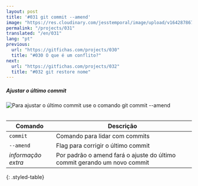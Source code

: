 ```yaml
---
layout: post
title: '#031 git commit --amend'
image: "https://res.cloudinary.com/jesstemporal/image/upload/v1642878676/gitfichas/pt/031/thumbnail_feaxh7.jpg"
permalink: "/projects/031"
translated: "/en/031"
lang: "pt"
previous:
  url: "https://gitfichas.com/projects/030"
  title: "#030 O que é um conflito?"
next:
  url: "https://gitfichas.com/projects/032"
  title: "#032 git restore nome"
---
```

##### Ajustar o último commit 

<img alt="Para ajustar o último commit use o comando git commit --amend" src="https://res.cloudinary.com/jesstemporal/image/upload/v1642878676/gitfichas/pt/031/full_fuuzjj.jpg"><br><br>

| Comando | Descrição |
|---------|-------------|
| `commit` | Comando para lidar com commits |
| `--amend` | Flag para corrigir o último commit |
| _informação extra_ | Por padrão o amend fará o ajuste do último commit gerando um novo commit |
{: .styled-table}
